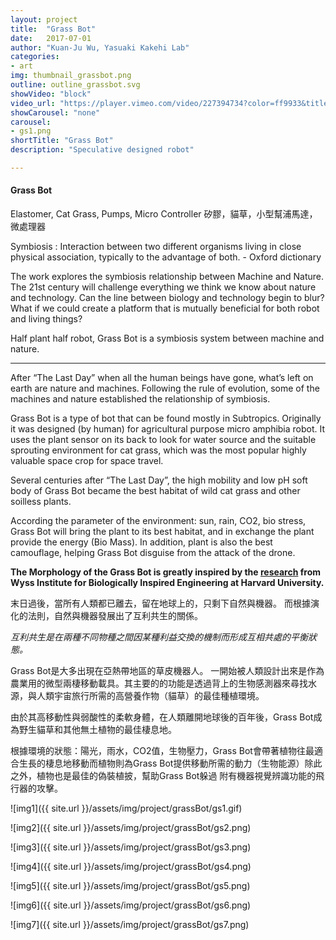```yaml
---
layout: project
title:  "Grass Bot"
date:   2017-07-01
author: "Kuan-Ju Wu, Yasuaki Kakehi Lab"
categories:
- art
img: thumbnail_grassbot.png
outline: outline_grassbot.svg
showVideo: "block"
video_url: "https://player.vimeo.com/video/227394734?color=ff9933&title=0&byline=0&portrait=0"
showCarousel: "none"
carousel:
- gs1.png
shortTitle: "Grass Bot"
description: "Speculative designed robot"

---
```

#### Grass Bot ####

Elastomer, Cat Grass, Pumps, Micro Controller
矽膠，貓草，小型幫浦馬達，微處理器

Symbiosis :  Interaction between two different organisms living in close physical association, typically to the advantage of both. - Oxford dictionary

The work explores the symbiosis relationship between Machine and Nature. The 21st century will challenge everything we think we know about nature and technology. Can the line between biology and technology begin to blur? What if we could create a platform that is mutually beneficial for both robot and living things?

Half plant half robot, Grass Bot is a symbiosis system between machine and nature.

<!-- Story: -->

-----------------------------------------------------------

After “The Last Day” when all the human beings have gone, what’s left on earth are nature and machines. Following the rule of evolution, some of the machines and nature established the relationship of symbiosis.

Grass Bot is a type of bot that can be found mostly in Subtropics.
Originally it was designed (by human) for agricultural purpose micro amphibia robot. It uses the plant sensor on its back to look for water source and the suitable sprouting environment for cat grass, which was the most popular highly valuable space crop for space travel.

Several centuries after “The Last Day”, the high mobility and low pH soft body of Grass Bot became the best habitat of wild cat grass and other soilless plants.

According the parameter of the environment: sun, rain, CO2, bio stress, Grass Bot will bring the plant to its best habitat, and in exchange the plant provide the energy (Bio Mass). In addition, plant is also the best camouflage, helping Grass Bot disguise from the attack of the drone.

**The Morphology of the Grass Bot is greatly inspired by the [research](https://scholar.google.com/citations?view_op=view_citation&hl=en&user=Bgg6RFEAAAAJ&citation_for_view=Bgg6RFEAAAAJ:ufrVoPGSRksC) from Wyss Institute for Biologically Inspired Engineering at Harvard University.**

末日過後，當所有人類都已離去，留在地球上的，只剩下自然與機器。
而根據演化的法則，自然與機器發展出了互利共生的關係。

*互利共生是在兩種不同物種之間因某種利益交換的機制而形成互相共處的平衡狀態。*

Grass Bot是大多出現在亞熱帶地區的草皮機器人。
一開始被人類設計出來是作為農業用的微型兩棲移動載具。其主要的的功能是透過背上的生物感測器來尋找水源，與人類宇宙旅行所需的高營養作物（貓草）的最佳種植環境。

由於其高移動性與弱酸性的柔軟身體，在人類離開地球後的百年後，Grass Bot成為野生貓草和其他無土植物的最佳棲息地。

根據環境的狀態：陽光，雨水，CO2值，生物壓力，Grass Bot會帶著植物往最適合生長的棲息地移動而植物則為Grass Bot提供移動所需的動力（生物能源）除此之外，植物也是最佳的偽裝植披，幫助Grass Bot躲過 附有機器視覺辨識功能的飛行器的攻擊。

![img1]({{ site.url }}/assets/img/project/grassBot/gs1.gif)

![img2]({{ site.url }}/assets/img/project/grassBot/gs2.png)

![img3]({{ site.url }}/assets/img/project/grassBot/gs3.png)

![img4]({{ site.url }}/assets/img/project/grassBot/gs4.png)

![img5]({{ site.url }}/assets/img/project/grassBot/gs5.png)

![img6]({{ site.url }}/assets/img/project/grassBot/gs6.png)

![img7]({{ site.url }}/assets/img/project/grassBot/gs7.png)
